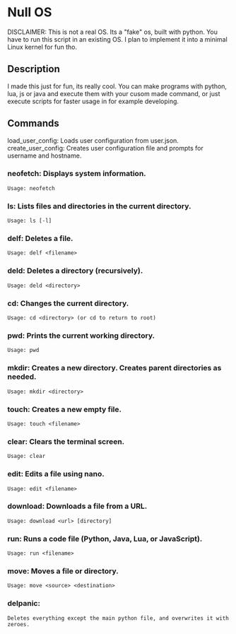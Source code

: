 # Null OS

DISCLAIMER:
This is not a real OS. Its a "fake" os, built with python. You have to run this script in an existing OS. I plan to implement it into a minimal Linux kernel for fun tho.

## Description
I made this just for fun, its really cool.
You can make programs with python, lua, js or java and execute them with your cusom made command, or just execute scripts for faster usage in for example developing.

## Commands
  load_user_config: Loads user configuration from user.json.
  create_user_config: Creates user configuration file and prompts for username and hostname.

###  neofetch: Displays system information.
    Usage: neofetch

###  ls: Lists files and directories in the current directory.
    Usage: ls [-l]

###  delf: Deletes a file.
    Usage: delf <filename>

###  deld: Deletes a directory (recursively).
    Usage: deld <directory>

###  cd: Changes the current directory.
    Usage: cd <directory> (or cd to return to root)

###  pwd: Prints the current working directory.
    Usage: pwd

###  mkdir: Creates a new directory.  Creates parent directories as needed.
    Usage: mkdir <directory>

###  touch: Creates a new empty file.
    Usage: touch <filename>

###  clear: Clears the terminal screen.
    Usage: clear

###  edit: Edits a file using nano.
    Usage: edit <filename>

###  download: Downloads a file from a URL.
    Usage: download <url> [directory]

###  run: Runs a code file (Python, Java, Lua, or JavaScript).
    Usage: run <filename>

###  move: Moves a file or directory.
    Usage: move <source> <destination>

###  delpanic:
    Deletes everything except the main python file, and overwrites it with zeroes.
